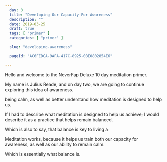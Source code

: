 ```yaml
---
  day: 3
  title: "Developing Our Capacity For Awareness"
  description: ""
  date: 2019-03-25
  draft: true
  tags: [ "primer" ]
  categories: [ "primer" ]

  slug: "developing-awareness"

  pageId: "AC6FEDCA-9AFA-417C-8925-0BE0802854E6"

---
```


Hello and welcome to the NeverFap Deluxe 10 day meditation primer.

My name is Julius Reade, and on day two, we are going to continue exploring this idea of awareness.

being calm, as well as better understand how meditation is designed to help us.

If I had to describe what meditation is designed to help us achieve; I would describe it as a practice that helps remain balanced.

Which is also to say, that balance is key to living a

Meditation works, because it helps us train both our capacity for awareness, as well as our ability to remain calm.

Which is essentially what balance is.

